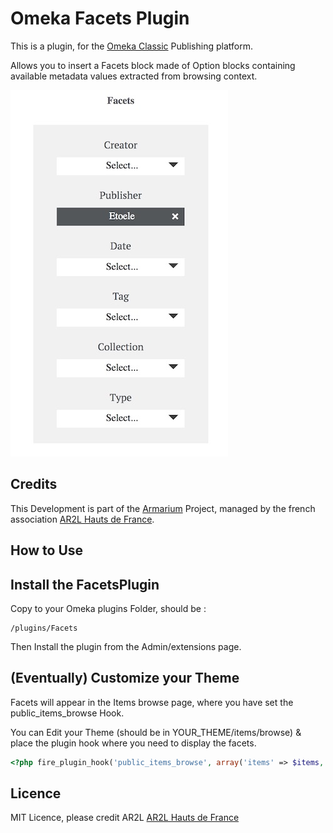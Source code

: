 # Omeka Facets Plugin

This is a plugin, for the [Omeka Classic](https://omeka.org/classic/) Publishing platform.

Allows you to insert a Facets block made of Option blocks containing available metadata values extracted from browsing context.

![Facets screenshot](./facets.jpg)

## Credits

This Development is part of the [Armarium](https://www.armarium-hautsdefrance.fr/) Project, managed by the french association [AR2L Hauts de France](http://www.ar2l-hdf.fr/).

## How to Use

## Install the FacetsPlugin

Copy to your Omeka plugins Folder, should be :
```
/plugins/Facets
```

Then Install the plugin from the Admin/extensions page.

## (Eventually) Customize your Theme

Facets will appear in the Items browse page, where you have set the public_items_browse Hook.

You can Edit your Theme (should be in YOUR_THEME/items/browse) & place the plugin hook where you need to display the facets.

```php
<?php fire_plugin_hook('public_items_browse', array('items' => $items, 'view' => $this)); ?>
```

## Licence
MIT Licence, please credit AR2L [AR2L Hauts de France](http://www.ar2l-hdf.fr/)
